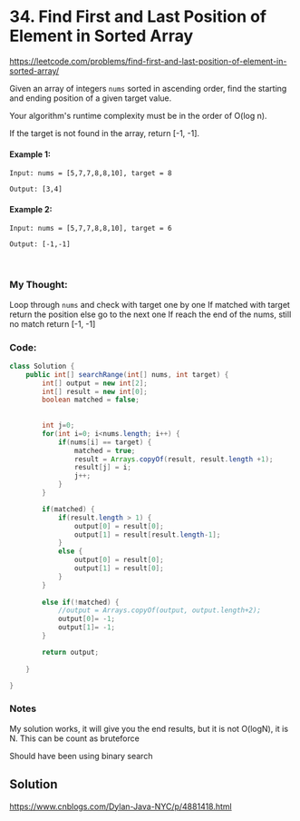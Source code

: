 # 34. Find First and Last Position of Element in Sorted Array

https://leetcode.com/problems/find-first-and-last-position-of-element-in-sorted-array/

Given an array of integers `nums` sorted in ascending order, find the starting and ending position of a given target value.

Your algorithm's runtime complexity must be in the order of O(log n).

If the target is not found in the array, return [-1, -1].

#### Example 1:

`Input: nums = [5,7,7,8,8,10], target = 8`

`Output: [3,4]`


#### Example 2:
`Input: nums = [5,7,7,8,8,10], target = 6`

`Output: [-1,-1]`

<br>


### My Thought: 
Loop through `nums` and check with target one by one
    If matched with target
        return the position
    else go to the next one
    If reach the end of the nums, still no match
        return [-1, -1]

### Code: 
```java
class Solution {
    public int[] searchRange(int[] nums, int target) {
        int[] output = new int[2]; 
        int[] result = new int[0];
        boolean matched = false; 
        
        
        int j=0; 
        for(int i=0; i<nums.length; i++) {
            if(nums[i] == target) {
                matched = true; 
                result = Arrays.copyOf(result, result.length +1);
                result[j] = i; 
                j++; 
            }
        }

        if(matched) {
            if(result.length > 1) {
                output[0] = result[0]; 
                output[1] = result[result.length-1]; 
            }
            else {
                output[0] = result[0]; 
                output[1] = result[0]; 
            }
        }
        
        else if(!matched) {
            //output = Arrays.copyOf(output, output.length+2); 
            output[0]= -1; 
            output[1]= -1; 
        }

        return output; 
        
    }

}
```    

### Notes
My solution works, it will give you the end results, but it is not O(logN), it is N. This can be count as bruteforce 

Should have been using binary search 

## Solution

https://www.cnblogs.com/Dylan-Java-NYC/p/4881418.html



